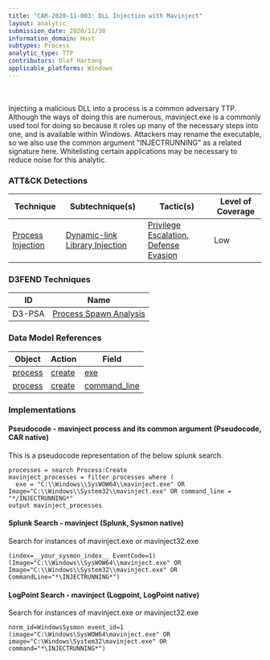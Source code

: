 ```yaml
---
title: "CAR-2020-11-003: DLL Injection with Mavinject"
layout: analytic
submission_date: 2020/11/30
information_domain: Host
subtypes: Process
analytic_type: TTP
contributors: Olaf Hartong
applicable_platforms: Windows
---
```

<br><br>
Injecting a malicious DLL into a process is a common adversary TTP. Although the ways of doing this are numerous, mavinject.exe is a commonly used tool for doing so because it roles up many of the necessary steps into one, and is available within Windows. Attackers may rename the executable, so we also use the common argument "INJECTRUNNING" as a related signature here. Whitelisting certain applications may be necessary to reduce noise for this analytic.



### ATT&CK Detections

|Technique|Subtechnique(s)|Tactic(s)|Level of Coverage|
|---|---|---|---|
|[Process Injection](https://attack.mitre.org/techniques/T1055/)|[Dynamic-link Library Injection](https://attack.mitre.org/techniques/T1055/001/)|[Privilege Escalation](https://attack.mitre.org/tactics/TA0004/), [Defense Evasion](https://attack.mitre.org/tactics/TA0005/)|Low|


### D3FEND Techniques

|ID|Name|
|---|---| 
|D3-PSA | [Process Spawn Analysis](https://d3fend.mitre.org/technique/d3f:ProcessSpawnAnalysis)| 



### Data Model References

|Object|Action|Field|
|---|---|---|
|[process](/data_model/process) | [create](/data_model/process#create) | [exe](/data_model/process#exe) |
|[process](/data_model/process) | [create](/data_model/process#create) | [command_line](/data_model/process#command_line) |



### Implementations

#### Pseudocode - mavinject process and its common argument (Pseudocode, CAR native)


This is a pseudocode representation of the below splunk search.


```
processes = search Process:Create
mavinject_processes = filter processes where (
  exe = "C:\\Windows\\SysWOW64\\mavinject.exe" OR Image="C:\\Windows\\System32\\mavinject.exe" OR command_line = "*/INJECTRUNNING*"
output mavinject_processes

```


#### Splunk Search - mavinject (Splunk, Sysmon native)


Search for instances of mavinject.exe or mavinject32.exe


```
(index=__your_sysmon_index__ EventCode=1) (Image="C:\\Windows\\SysWOW64\\mavinject.exe" OR Image="C:\\Windows\\System32\\mavinject.exe" OR CommandLine="*\INJECTRUNNING*")

```


#### LogPoint Search - mavinject (Logpoint, LogPoint native)


Search for instances of mavinject.exe or mavinject32.exe


```
norm_id=WindowsSysmon event_id=1 (image="C:\Windows\SysWOW64\mavinject.exe" OR image="C:\Windows\System32\mavinject.exe" OR command="*\INJECTRUNNING*")

```




